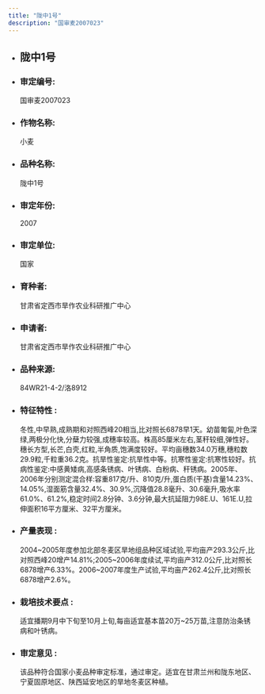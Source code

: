```yaml
---
title: "陇中1号"
description: "国审麦2007023"
---
```

* ## 陇中1号
* ###  审定编号:  
   国审麦2007023

*  ### 作物名称:  
   小麦

*   ###  品种名称: 
    陇中1号

*   ### 审定年份: 
    2007

*   ### 审定单位:  
    国家

*   ### 育种者:  
    甘肃省定西市旱作农业科研推广中心

*   ### 申请者:  
    甘肃省定西市旱作农业科研推广中心

*   ### 品种来源:  
    84WR21-4-2/洛8912

*   ### 特征特性 : 
    冬性,中早熟,成熟期和对照西峰20相当,比对照长6878早1天。幼苗匍匐,叶色深绿,两极分化快,分蘖力较强,成穗率较高。株高85厘米左右,茎秆较细,弹性好。穗长方型,长芒,白壳,红粒,半角质,饱满度较好。平均亩穗数34.0万穗,穗粒数29.9粒,千粒重36.2克。抗旱性鉴定:抗旱性中等。抗寒性鉴定:抗寒性较好。抗病性鉴定:中感黄矮病,高感条锈病、叶锈病、白粉病、秆锈病。2005年、2006年分别测定混合样:容重817克/升、810克/升,蛋白质(干基)含量14.23%、14.05%,湿面筋含量32.4%、30.9%,沉降值28.8毫升、30.6毫升,吸水率61.0%、61.2%,稳定时间2.8分钟、3.6分钟,最大抗延阻力98E.U、161E.U,拉伸面积16平方厘米、32平方厘米。

*   ### 产量表现 : 
    2004~2005年度参加北部冬麦区旱地组品种区域试验,平均亩产293.3公斤,比对照西峰20增产14.81%;2005~2006年度续试,平均亩产312.0公斤,比对照长6878增产6.33%。2006~2007年度生产试验,平均亩产262.4公斤,比对照长6878增产2.6%。

*   ### 栽培技术要点 : 
    适宜播期9月中下旬至10月上旬,每亩适宜基本苗20万~25万苗,注意防治条锈病和叶锈病。

*   ### 审定意见 : 
    该品种符合国家小麦品种审定标准，通过审定。适宜在甘肃兰州和陇东地区、宁夏固原地区、陕西延安地区的旱地冬麦区种植。
